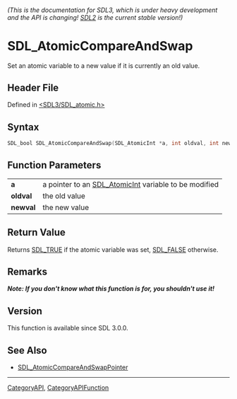###### (This is the documentation for SDL3, which is under heavy development and the API is changing! [SDL2](https://wiki.libsdl.org/SDL2/) is the current stable version!)
# SDL_AtomicCompareAndSwap

Set an atomic variable to a new value if it is currently an old value.

## Header File

Defined in [<SDL3/SDL_atomic.h>](https://github.com/libsdl-org/SDL/blob/main/include/SDL3/SDL_atomic.h)

## Syntax

```c
SDL_bool SDL_AtomicCompareAndSwap(SDL_AtomicInt *a, int oldval, int newval);

```

## Function Parameters

|                |                                                                        |
| -------------- | ---------------------------------------------------------------------- |
| **a**          | a pointer to an [SDL_AtomicInt](SDL_AtomicInt) variable to be modified |
| **oldval**     | the old value                                                          |
| **newval**     | the new value                                                          |

## Return Value

Returns [SDL_TRUE](SDL_TRUE) if the atomic variable was set,
[SDL_FALSE](SDL_FALSE) otherwise.

## Remarks

***Note: If you don't know what this function is for, you shouldn't use
it!***

## Version

This function is available since SDL 3.0.0.

## See Also

* [SDL_AtomicCompareAndSwapPointer](SDL_AtomicCompareAndSwapPointer)

----
[CategoryAPI](CategoryAPI), [CategoryAPIFunction](CategoryAPIFunction)

